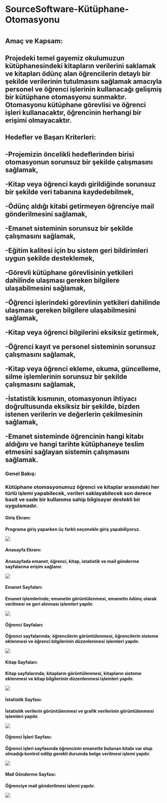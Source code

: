 <h1> SourceSoftware-Kütüphane-Otomasyonu <h1>

<h2> Amaç ve Kapsam: <h2>

Projedeki temel gayemiz okulumuzun kütüphanesindeki kitapların verilerini saklamak ve kitapları ödünç alan öğrencilerin detaylı bir şekilde verilerinin tutulmasını sağlamak
amacıyla personel ve öğrenci işlerinin kullanacağı gelişmiş bir kütüphane otomasyonu sunmaktır.
Otomasyonu kütüphane görevlisi ve öğrenci işleri kullanacaktır, öğrencinin herhangi bir erişimi olmayacaktır.


<h2> Hedefler ve Başarı Kriterleri: <h2>

-Projemizin öncelikli hedeflerinden birisi otomasyonun sorunsuz bir şekilde çalışmasını sağlamak, 

-Kitap veya öğrenci kaydı girildiğinde sorunsuz bir şekilde veri tabanına kaydedebilmek,

-Ödünç aldığı kitabi getirmeyen öğrenciye mail gönderilmesini sağlamak,

-Emanet sisteminin sorunsuz bir şekilde çalışmasını sağlamak,

-Eğitim kalitesi için bu sistem geri bildirimleri uygun şekilde desteklemek,

-Görevli kütüphane görevlisinin yetkileri dahilinde ulaşması gereken bilgilere ulaşabilmesini sağlamak,

-Öğrenci işlerindeki görevlinin yetkileri dahilinde ulaşması gereken bilgilere ulaşabilmesini sağlamak,

-Kitap veya öğrenci bilgilerini eksiksiz getirmek,

-Öğrenci kayıt ve personel sisteminin sorunsuz çalışmasını sağlamak,

-Kitap veya öğrenci ekleme, okuma, güncelleme, silme işlemlerinin sorunsuz bir şekilde çalışmasını sağlamak,

-İstatistik kısmının, otomasyonun ihtiyacı doğrultusunda eksiksiz bir şekilde, bizden istenen verilerin ve değerlerin çekilmesinin sağlamak,

-Emanet sisteminde öğrencinin hangi kitabı aldığını ve hangi tarihte kütüphaneye teslim etmesini sağlayan sistemin çalışmasını sağlamak.



<h3> Genel Bakış: <h3>

Kütüphane otomasyonumuz öğrenci ve kitaplar arasındaki her türlü işlemi yapabilecek, verileri saklayabilecek son derece basit ve sade bir kullanıma sahip bilgisayar destekli bir uygulamadır.



<h4> Giriş Ekranı: <h4>

Programa giriş yaparken üç farklı seçenekle giriş yapabiliyoruz.
  
  ![](Resimler/Giriş.png)



<h4> Anasayfa Ekranı: <h4>

Anasayfada emanet, öğrenci, kitap, istatistik ve mail gönderme sayfalarına erişim sağlanır.
  
  ![](Resimler/AnaSayfa.png)
  


<h4> Emanet Sayfaları: <h4>

Emanet işlemlerinde; emanetin görüntülenmesi, emanetin ödünç olarak verilmesi ve geri alınması işlemleri yapılır. 
  
  ![](Resimler/Emanet.png)
  



<h4> Öğrenci Sayfaları: <h4>

Öğrenci sayfalarında; öğrencilerin görüntülenmesi, öğrencilerin sisteme eklenmesi ve öğrenci bilgilerinin düzenlenmesi işlemleri yapılır.
  
  ![](Resimler/Öğrenci.png)



<h4> Kitap Sayfaları: <h4>

Kitap sayfalarında; kitapların görüntülenmesi, kitapların sisteme eklenmesi ve kitap bilgilerinin düzenlenmesi işlemleri yapılır.
  
  ![](Resimler/Kitap.png)



<h4> İstatistik Sayfası: <h4>

İstatistik verilerin görüntülenmesi ve grafik verilerinin görüntülenmesi işlemleri yapılır. 
  
  ![](Resimler/İstatiklerGrafik1.png)
  


<h4> Öğrenci İşleri Sayfası: <h4>

Öğrenci işleri sayfasında öğrencinin emanette bulunan kitabı var olup olmadığı kontrol edilip gerekli durumda belge verilmesi işlemi yapılır.
  
  ![](Resimler/ÖğrenciİşleriBelge.png)



<h4> Mail Gönderme Sayfası: <h4>

Öğrenciye mail gönderilmesi işlemi yapılır.
  
  ![](Resimler/MailGönderme.png)
  

